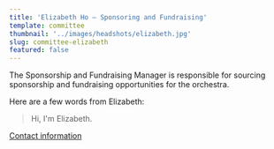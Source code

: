 ```yaml
---
title: 'Elizabeth Ho – Sponsoring and Fundraising'
template: committee
thumbnail: '../images/headshots/elizabeth.jpg'
slug: committee-elizabeth
featured: false
---
```


The Sponsorship and Fundraising Manager is responsible for sourcing
sponsorship and fundraising opportunities for the orchestra.

Here are a few words from Elizabeth:

> Hi, I'm Elizabeth.

[Contact information](/contact/)